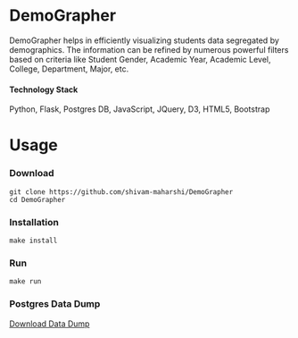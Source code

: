 # DemoGrapher
DemoGrapher helps in efficiently visualizing students data segregated by demographics. The information can be refined by numerous powerful filters based on criteria like Student Gender, Academic Year, Academic Level, College, Department, Major, etc.

#### Technology Stack
Python, Flask, Postgres DB, JavaScript, JQuery, D3, HTML5, Bootstrap

# Usage

### Download
`git clone https://github.com/shivam-maharshi/DemoGrapher`<br>
`cd DemoGrapher`

### Installation
`make install`

### Run
`make run`

### Postgres Data Dump
[Download Data Dump](https://drive.google.com/open?id=0BxWBnne3rp_vSnU0Wm5NQXV1Z28)
